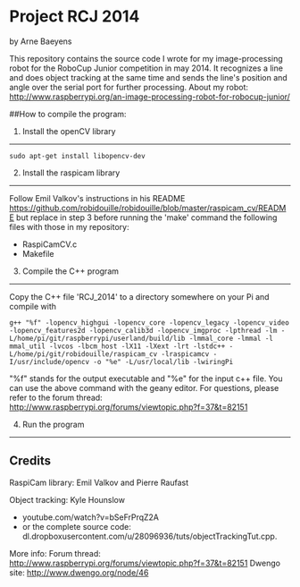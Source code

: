 Project RCJ 2014
================
by Arne Baeyens

This repository contains the source code I wrote for my image-processing robot for the RoboCup Junior competition in may 2014. It recognizes a line and does object tracking at the same time and sends the line's position and angle over the serial port for further processing.
About my robot: http://www.raspberrypi.org/an-image-processing-robot-for-robocup-junior/


##How to compile the program:

1. Install the openCV library
----------------------------------------
    sudo apt-get install libopencv-dev

2. Install the raspicam library
----------------------------------------
Follow Emil Valkov's instructions in his README
https://github.com/robidouille/robidouille/blob/master/raspicam_cv/README but replace in step 3 before running the 'make' command the following files with those in my repository:
 - RaspiCamCV.c
 - Makefile

3. Compile the C++ program
----------------------------------------
Copy the C++ file 'RCJ_2014' to a directory somewhere on your Pi
and compile with 

    g++ "%f" -lopencv_highgui -lopencv_core -lopencv_legacy -lopencv_video -lopencv_features2d -lopencv_calib3d -lopencv_imgproc -lpthread -lm -L/home/pi/git/raspberrypi/userland/build/lib -lmmal_core -lmmal -l mmal_util -lvcos -lbcm_host -lX11 -lXext -lrt -lstdc++ -L/home/pi/git/robidouille/raspicam_cv -lraspicamcv -I/usr/include/opencv -o "%e" -L/usr/local/lib -lwiringPi

 "%f" stands for the output executable and "%e" for the input c++ file. You can use the above command with the geany editor.
 For questions, please refer to the forum thread:
 http://www.raspberrypi.org/forums/viewtopic.php?f=37&t=82151

4. Run the program
----------------------------------------



Credits
----------------------------------------
RaspiCam library: Emil Valkov and Pierre Raufast

Object tracking: Kyle Hounslow
 - youtube.com/watch?v=bSeFrPrqZ2A
 - or the complete source code: dl.dropboxusercontent.com/u/28096936/tuts/objectTrackingTut.cpp.

 
More info:
Forum thread: http://www.raspberrypi.org/forums/viewtopic.php?f=37&t=82151
Dwengo site: http://www.dwengo.org/node/46
